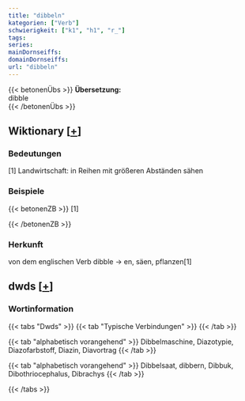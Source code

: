 ```yaml
---
title: "dibbeln"
kategorien: ["Verb"]
schwierigkeit: ["k1", "h1", "r_"]
tags:
series:
mainDornseiffs:
domainDornseiffs:
url: "dibbeln"
---
```


{{< betonenÜbs >}}
**Übersetzung:**  
dibble  
{{< /betonenÜbs >}}

## Wiktionary [[+](https://de.wiktionary.org/wiki/dibbeln)]

### Bedeutungen
[1] Landwirtschaft: in Reihen mit größeren Abständen sähen  

### Beispiele
{{< betonenZB >}}
[1]  

{{< /betonenZB >}}
### Herkunft
von dem englischen Verb dibble → en, säen, pflanzen[1]  



## dwds [[+](https://www.dwds.de/wb/dibbeln)]

### Wortinformation
{{< tabs "Dwds" >}}
{{< tab "Typische Verbindungen" >}}
{{< /tab >}}

{{< tab "alphabetisch vorangehend" >}}
Dibbelmaschine, Diazotypie, Diazofarbstoff, Diazin, Diavortrag
{{< /tab >}}

{{< tab "alphabetisch vorangehend" >}}
Dibbelsaat, dibbern, Dibbuk, Dibothriocephalus, Dibrachys
{{< /tab >}}

{{< /tabs >}}

